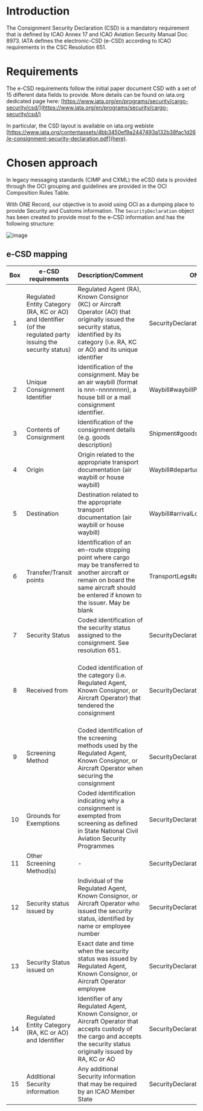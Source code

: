 # Introduction
The Consignment Security Declaration (CSD) is a mandatory requirement that is defined by ICAO Annex 17 and ICAO Aviation Security Manual Doc. 8973. IATA defines the electronic-CSD (e-CSD) according to ICAO requirements in the CSC Resolution 651.

# Requirements
The e-CSD requirements follow the initial paper document CSD with a set of 15 different data fields to provide. More details can be found on iata.org dedicated page here: [https://www.iata.org/en/programs/security/cargo-security/csd/](https://www.iata.org/en/programs/security/cargo-security/csd/)

In particular, the CSD layout is available on iata.org webiste [https://www.iata.org/contentassets/4bb3450ef9a2447493a132b38fac1d26/e-consignment-security-declaration.pdf](here).

# Chosen approach
In legacy messaging standards (CIMP and CXML) the eCSD data is provided through the OCI grouping and guidelines are provided in the OCI Composition Rules Table.

With ONE Record, our objective is to avoid using OCI as a dumping place to provide Security and Customs information. The `SecurityDeclaration` object has been created to provide most fo the e-CSD information and has the following structure:

![image](https://github.com/user-attachments/assets/1d2408c1-95cc-4f9e-b35d-ce3a2895f8db)

## e-CSD mapping

| Box | e-CSD   requirements                                                                                          | Description/Comment                                                                                                                                                                               | ONE Record mapping                                       | Comment                                                                                                                                                                                             |
|:---:|---------------------------------------------------------------------------------------------------------------------|---------------------------------------------------------------------------------------------------------------------------------------------------------------------------------------------------|---------------------------------------------------|-----------------------------------------------------------------------------------------------------------------------------------------------------------------------------------------------------|
|  1  | Regulated   Entity Category (RA, KC or AO) and Identifier (of the regulated party issuing the security status) | Regulated   Agent (RA), Known Consignor (KC) or Aircraft Operator (AO) that originally   issued the security status, identified by its category (i.e. RA, KC or AO)   and its unique identifier   | SecurityDeclaration#RegulatedEntityIssuer         | regulatedEntityCategory,   regulatedEntityIdentifier and regulatedEntityExpiryDate from RegulatedEntity;   Country from Location from basedAtLocation, from Organization, from   owningOrganization |
|  2  | Unique   Consignment Identifier                                                                                     | Identification   of the consignment. May be an air waybill (format is nnn-nnnnnnnn), a house   bill or a mail consignment identifier.                                                             | Waybill#waybillPrefix+waybillNumber               |                                                                                                                                                                                                     |
|  3  | Contents   of Consignment                                                                                           | Identification   of the consignment details (e.g. goods description)                                                                                                                              | Shipment#goodsDescription                         |                                                                                                                                                                                                     |
|  4  | Origin                                                                                                              | Origin   related to the appropriate transport documentation (air waybill or house   waybill)                                                                                                      | Waybill#departureLocation                         |                                                                                                                                                                                                     |
|  5  | Destination                                                                                                         | Destination   related to the appropriate transport documentation (air waybill or house   waybill)                                                                                                 | Waybill#arrivalLocation                           |                                                                                                                                                                                                     |
|  6  | Transfer/Transit   points                                                                                           | Identification   of an en-route stopping point where cargo may be transferred to another   aircraft or remain on board the same aircraft should be entered if known to   the issuer. May be blank | TransportLegs#arrivalLocation                     | Where   legNumber is between '1' (excluded) and 'Greatest' (excluded)                                                                                                                               |
|  7  | Security   Status                                                                                                   | Coded   identification of the security status assigned to the consignment. See   resolution 651.                                                                                                  | SecurityDeclaration#securityStatus                |                                                                                                                                                                                                     |
|  8  | Received   from                                                                                                     | Coded   identification of the category (i.e. Regulated Agent, Known Consignor, or   Aircraft Operator) that tendered the consignment                                                              | SecurityDeclaration#receivedFrom                  | regulatedEntityCategory,   regulatedEntityIdentifier and regulatedEntityExpiryDate from RegulatedEntity;   Country from Location from basedAtLocation, from Organization, from   owningOrganization |
|  9  | Screening   Method                                                                                                  | Coded   identification of the screening methods used by the Regulated Agent, Known   Consignor, or Aircraft Operator when securing the consignment                                                | SecurityDeclaration#screeningMethods              |                                                                                                                                                                                                     |
|  10 | Grounds   for Exemptions                                                                                            | Coded   identification indicating why a consignment is exempted from screening as   defined in State National Civil Aviation Security Programmes                                                  | SecurityDeclaration#groundsForExemption           |                                                                                                                                                                                                     |
|  11 | Other   Screening Method(s)                                                                                         | -                                                                                                                                                                                                 | SecurityDeclaration#otherScreeningMethods         |                                                                                                                                                                                                     |
|  12 | Security   status issued by                                                                                         | Individual   of the Regulated Agent, Known Consignor, or Aircraft Operator who issued the   security status, identified by name or employee number                                                | SecurityDeclaration#issuedBy                      | personal   details or employee ID from Person                                                                                                                                                       |
|  13 | Security   Status issued on                                                                                         | Exact   date and time when the security status was issued by Regulated Agent, Known   Consignor, or Aircraft Operator employee                                                                    | SecurityDeclaration#issuedOn                      |                                                                                                                                                                                                     |
|  14 | Regulated   Entity Category (RA, KC or AO) and Identifier                                                           | Identifier   of any Regulated Agent, Known Consignor, or Aircraft Operator that accepts   custody of the cargo and accepts the security status originally issued by RA,   KC or AO                | SecurityDeclaration#RegulatedEntityAcceptor       | regulatedEntityCategory,   regulatedEntityIdentifier and regulatedEntityExpiryDate from RegulatedEntity;   Country from Location from basedAtLocation, from Organization, from   owningOrganization |
|  15 | Additional   Security information                                                                                   | Any   additional Security information that may be required by an ICAO Member State                                                                                                                | SecurityDeclaration#additionalSecurityInformation |                                                                                                                                                                                                     |

